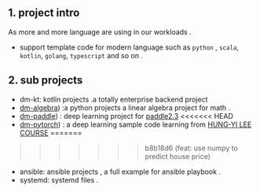 ## 1. project intro

As more and more language are using in our workloads .

- support template code for modern language such as `python` , `scala`, `kotlin`, `golang`, `typescript` and so on .



## 2. sub projects


- dm-kt: kotlin projects .a totally enterprise backend project
- [dm-algebra](https://github.com/carl10086/dm-learning/blob/master/dm-algebra/README.md)) :a python projects a linear algebra project for math .
- [dm-paddle](https://github.com/carl10086/dm-learning/blob/master/dm-paddle/README.md)) : deep learning project for [paddle2.3](https://www.paddlepaddle.org.cn/tutorials/projectdetail/4309126)
<<<<<<< HEAD
- [dm-pytorch](https://github.com/carl10086/dm-learning/blob/master/dm-pytorch/README.md)) : a deep learning sample code learning from [HUNG-YI LEE COURSE](https://speech.ee.ntu.edu.tw/~hylee/ml/2022-spring.php)
=======
>>>>>>> b8b18d6 (feat: use numpy to predict house price)
- ansible: ansible projects , a full example for ansible playbook .
- systemd: systemd files .
